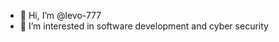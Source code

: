 - 👋 Hi, I’m @levo-777
- 👀 I’m interested in software development and cyber security


<!---
levo-777/levo-777 is a ✨ special ✨ repository because its `README.md` (this file) appears on your GitHub profile.
You can click the Preview link to take a look at your changes.
--->
